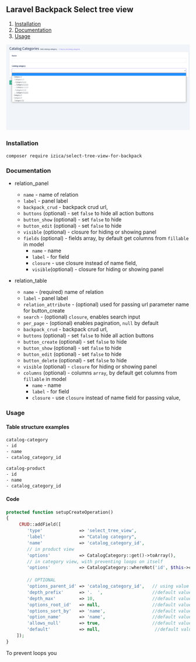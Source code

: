 ## Laravel Backpack Select tree view

1. [Installation](#installation)
2. [Documentation](#documentation)
3. [Usage](#usage)

![Alt text](screenshots/screenshot.png?raw=true "screenshot")

### Installation

```
composer require izica/select-tree-view-for-backpack
```

### Documentation

* relation_panel
    * `name` - name of relation
    * `label` - panel label
    * `backpack_crud` - backpack crud url,
    * `buttons` (optional) - set `false` to hide all action buttons
    * `button_show` (optional) - set `false` to hide
    * `button_edit` (optional) - set `false` to hide
    * `visible` (optional) - closure for hiding or showing panel
    * `fields` (optional) - fields array, by default get columns from `fillable` in model
        * `name` - name
        * `label` - for field
        * `closure` - use closure instead of name field,
        * `visible`(optional) - closure for hiding or showing panel

* relation_table
    * `name` - (required) name of relation
    * `label` - panel label
    * `relation_attribute` - (optional) used for passing url parameter name for button_create
    * `search` - (optional) `closure`, enables search input
    * `per_page` - (optional) enables pagination, `null` by default
    * `backpack_crud` - backpack crud url,
    * `buttons` (optional) - set `false` to hide all action buttons
    * `button_create` (optional) - set `false` to hide
    * `button_show` (optional) - set `false` to hide
    * `button_edit` (optional) - set `false` to hide
    * `button_delete` (optional) - set `false` to hide
    * `visible` (optional) - `closure` for hiding or showing panel
    * `columns` (optional) - columns `array`, by default get columns from `fillable` in model
        * `name` - name
        * `label` - for field
        * `closure` - use `closure` instead of name field for passing value,

### Usage

#### Table structure examples

```
catalog-category
- id
- name
- catalog_category_id
```

```
catalog-product
- id
- name
- catalog_category_id
```

#### Code

```php
protected function setupCreateOperation()
{
     CRUD::addField([
        'type'              => 'select_tree_view',
        'label'             => "Catalog category",
        'name'              => 'catalog_category_id',
        // in product view
        'options'           => CatalogCategory::get()->toArray(),
        // in category view, with preventing loops on itself
        'options'           => CatalogCategory::whereNot('id', $this->crud->getCurrentEntryId())->get()->toArray(),
   
        // OPTIONAL
        'options_parent_id' => 'catalog_category_id',   // using value from 'name' param by default
        'depth_prefix'      => '.  ',                   //default value
        'depth_max'         => 10,                      //default value
        'options_root_id'   => null,                    //default value
        'options_sort_by'   => 'name',                  //default value
        'option_name'       => 'name',                  //default value
        'allows_null'       => true,                    //default value
        'default'           => null,                     //default value
    ]);
}

```

To prevent loops you